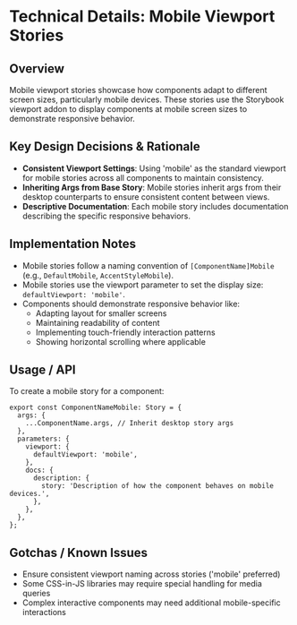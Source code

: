 # Technical Details: Mobile Viewport Stories

## Overview
Mobile viewport stories showcase how components adapt to different screen sizes, particularly mobile devices. These stories use the Storybook viewport addon to display components at mobile screen sizes to demonstrate responsive behavior.

## Key Design Decisions & Rationale
* **Consistent Viewport Settings**: Using 'mobile' as the standard viewport for mobile stories across all components to maintain consistency.
* **Inheriting Args from Base Story**: Mobile stories inherit args from their desktop counterparts to ensure consistent content between views.
* **Descriptive Documentation**: Each mobile story includes documentation describing the specific responsive behaviors.

## Implementation Notes
* Mobile stories follow a naming convention of `[ComponentName]Mobile` (e.g., `DefaultMobile`, `AccentStyleMobile`).
* Mobile stories use the viewport parameter to set the display size: `defaultViewport: 'mobile'`.
* Components should demonstrate responsive behavior like:
  - Adapting layout for smaller screens
  - Maintaining readability of content
  - Implementing touch-friendly interaction patterns
  - Showing horizontal scrolling where applicable

## Usage / API
To create a mobile story for a component:
```tsx
export const ComponentNameMobile: Story = {
  args: {
    ...ComponentName.args, // Inherit desktop story args
  },
  parameters: {
    viewport: {
      defaultViewport: 'mobile',
    },
    docs: {
      description: {
        story: 'Description of how the component behaves on mobile devices.',
      },
    },
  },
};
```

## Gotchas / Known Issues
* Ensure consistent viewport naming across stories ('mobile' preferred)
* Some CSS-in-JS libraries may require special handling for media queries
* Complex interactive components may need additional mobile-specific interactions 
